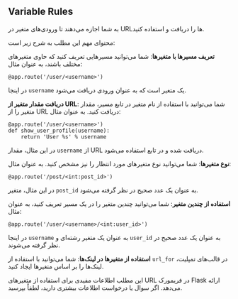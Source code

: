  ## Variable Rules
 به شما اجازه می‌دهند تا ورودی‌های متغیر در URL‌ها را دریافت و استفاده کنید. 

محتوای مهم این مطلب به شرح زیر است:

**تعریف مسیرها با متغیرها**: شما می‌توانید مسیرهایی تعریف کنید که حاوی متغیرهای مختلف باشند، به عنوان مثال:

   ```
   @app.route('/user/<username>')
   ```

   در اینجا `username` یک متغیر است که به عنوان ورودی دریافت می‌شود.
   

**دریافت مقدار متغیر از URL**: شما می‌توانید با استفاده از نام متغیر در تابع مسیر، مقدار متغیر را از URL دریافت کنید. به عنوان مثال:

   ```
   @app.route('/user/<username>')
   def show_user_profile(username):
       return 'User %s' % username
   ```

   در این مثال، مقدار `username` از URL دریافت شده و در تابع استفاده می‌شود.
   
**نوع متغیرها**: شما می‌توانید نوع متغیرهای مورد انتظار را نیز مشخص کنید. به عنوان مثال:

   ```
   @app.route('/post/<int:post_id>')
   ```

   در این مثال، متغیر `post_id` به عنوان یک عدد صحیح در نظر گرفته می‌شود.

**استفاده از چندین متغیر**: شما می‌توانید چندین متغیر را در یک مسیر تعریف کنید، به عنوان مثال:

   ```
   @app.route('/user/<username>/<int:user_id>')
   ```

   در اینجا `username` به عنوان یک متغیر رشته‌ای و `user_id` به عنوان یک عدد صحیح در نظر گرفته می‌شوند.
   
**استفاده از متغیرها در لینک‌ها**: شما می‌توانید با استفاده از `url_for` در قالب‌های تمپلیت، لینک‌ها را بر اساس متغیرها ایجاد کنید.

این مطلب اطلاعات مفیدی برای استفاده از متغیرهای URL در فریمورک Flask ارائه می‌دهد. اگر سوال یا درخواست اطلاعات بیشتری دارید، لطفاً بپرسید.

